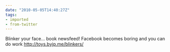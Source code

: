 ```yaml
---
date: "2010-05-05T14:40:27Z"
tags:
- imported
- from-twitter
---
```

Blinker your face… book newsfeed! Facebook becomes boring and you can do work http://toys.byjp.me/blinkers/
